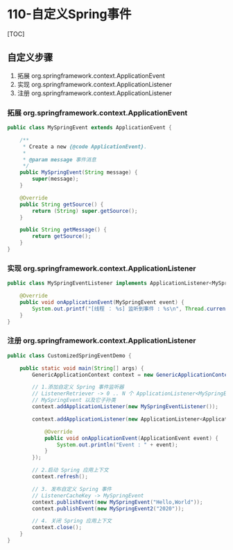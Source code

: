# 110-自定义Spring事件

[TOC]

## 自定义步骤

1. 拓展 org.springframework.context.ApplicationEvent
2. 实现 org.springframework.context.ApplicationListener
3. 注册 org.springframework.context.ApplicationListener

### 拓展 org.springframework.context.ApplicationEvent

```java
public class MySpringEvent extends ApplicationEvent {

    /**
     * Create a new {@code ApplicationEvent}.
     *
     * @param message 事件消息
     */
    public MySpringEvent(String message) {
        super(message);
    }

    @Override
    public String getSource() {
        return (String) super.getSource();
    }

    public String getMessage() {
        return getSource();
    }
}

```

### 实现 org.springframework.context.ApplicationListener

```java
public class MySpringEventListener implements ApplicationListener<MySpringEvent> {

    @Override
    public void onApplicationEvent(MySpringEvent event) {
        System.out.printf("[线程 ： %s] 监听到事件 : %s\n", Thread.currentThread().getName(), event);
    }
}

```

### 注册 org.springframework.context.ApplicationListener

```java
public class CustomizedSpringEventDemo {

    public static void main(String[] args) {
        GenericApplicationContext context = new GenericApplicationContext();

        // 1.添加自定义 Spring 事件监听器
        // ListenerRetriever -> 0 .. N 个 ApplicationListener<MySpringEvent> 实例
        // MySpringEvent 以及它子孙类
        context.addApplicationListener(new MySpringEventListener());

        context.addApplicationListener(new ApplicationListener<ApplicationEvent>() {

            @Override
            public void onApplicationEvent(ApplicationEvent event) {
                System.out.println("Event : " + event);
            }
        });

        // 2.启动 Spring 应用上下文
        context.refresh();

        // 3. 发布自定义 Spring 事件
        // ListenerCacheKey -> MySpringEvent
        context.publishEvent(new MySpringEvent("Hello,World"));
        context.publishEvent(new MySpringEvent2("2020"));

        // 4. 关闭 Spring 应用上下文
        context.close();
    }
}
```


